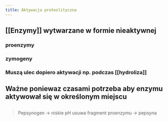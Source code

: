 ```yaml
---
title: Aktywacja proteolityczna
---
```


## [[Enzymy]] wytwarzane w formie nieaktywnej
### proenzymy
### zymogeny
### Muszą ulec dopiero aktywacji np. podczas [[hydroliza]]
## Ważne poniewaz czasami potrzeba aby enzymu **aktywował się w określonym miejscu**
##
> Pepsynogen → niskie pH usuwa fragment proenzymu → pepsyna
